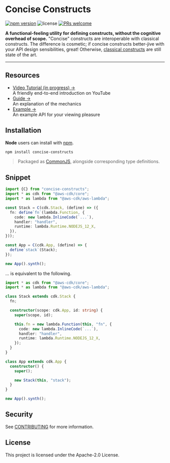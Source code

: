 # Concise Constructs

[![npm version](https://img.shields.io/npm/v/style-dictionary.svg?style=flat-square)](https://badge.fury.io/js/style-dictionary) ![license](https://img.shields.io/npm/l/style-dictionary.svg?style=flat-square) [![PRs welcome](https://img.shields.io/badge/PRs-welcome-brightgreen.svg?style=flat-square)](https://github.com/amzn/style-dictionary/blob/master/CONTRIBUTING.md#submitting-pull-requests)

**A functional-feeling utility for defining constructs, without the cognitive overhead of scope.** "Concise" constructs are interoperable with classical constructs. The difference is cosmetic; if concise constructs better-jive with your API design sensibilities, great! Otherwise, [classical constructs](https://github.com/aws/constructs) are still state of the art.

---

## Resources

- [Video Tutorial (in progress) &rarr;](#)<br />A friendly end-to-end introduction on YouTube
- [Guide &rarr;](docs/guide.md)<br /> An explanation of the mechanics
- [Example &rarr;](example)<br />An example API for your viewing pleasure

## Installation

**Node** users can install with [npm](https://www.npmjs.com/package/concise-constructs).

```sh
npm install concise-constructs
```

> Packaged as [CommonJS](http://wiki.commonjs.org/wiki/Modules/1.1), alongside corresponding type definitions.

## Snippet

```ts
import {C} from "concise-constructs";
import * as cdk from "@aws-cdk/core";
import * as lambda from "@aws-cdk/aws-lambda";

const Stack = C(cdk.Stack, (define) => ({
  fn: define`fn`(lambda.Function, {
    code: new lambda.InlineCode(`...`),
    handler: "handler",
    runtime: lambda.Runtime.NODEJS_12_X,
  }),
}));

const App = C(cdk.App, (define) => {
  define`stack`(Stack);
});

new App().synth();
```

... is equivalent to the following.

```ts
import * as cdk from "@aws-cdk/core";
import * as lambda from "@aws-cdk/aws-lambda";

class Stack extends cdk.Stack {
  fn;

  constructor(scope: cdk.App, id: string) {
    super(scope, id);

    this.fn = new lambda.Function(this, "fn", {
      code: new lambda.InlineCode(`...`),
      handler: "handler",
      runtime: lambda.Runtime.NODEJS_12_X,
    });
  }
}

class App extends cdk.App {
  constructor() {
    super();

    new Stack(this, "stack");
  }
}

new App().synth();
```

## Security

See [CONTRIBUTING](CONTRIBUTING.md#security-issue-notifications) for more information.

## License

This project is licensed under the Apache-2.0 License.
